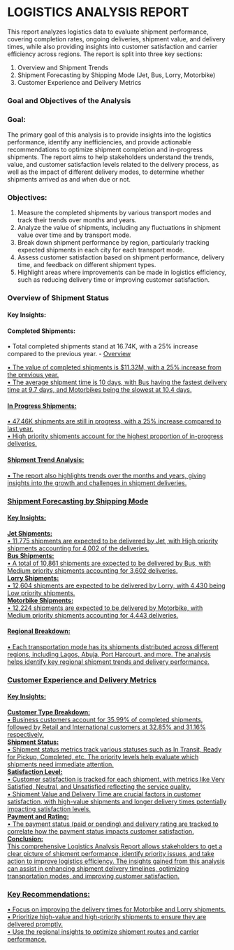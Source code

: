 # **LOGISTICS ANALYSIS REPORT**
This report analyzes logistics data to evaluate shipment performance, covering completion rates, ongoing deliveries, shipment value, and delivery times, while also providing insights into customer satisfaction and carrier efficiency across regions.
The report is split into three key sections:
1.	Overview and Shipment Trends
2.	Shipment Forecasting by Shipping Mode (Jet, Bus, Lorry, Motorbike)
3.	Customer Experience and Delivery Metrics

### **Goal and Objectives of the Analysis**
### Goal:
The primary goal of this analysis is to provide insights into the logistics performance, identify any inefficiencies, and provide actionable recommendations to optimize shipment completion and in-progress shipments. The report aims to help stakeholders understand the trends, value, and customer satisfaction levels related to the delivery process, as well as the impact of different delivery modes, to determine whether shipments arrived as and when due or not.

### Objectives:
1.	Measure the completed shipments by various transport modes and track their trends over months and years.
2.	Analyze the value of shipments, including any fluctuations in shipment value over time and by transport mode.
3.	Break down shipment performance by region, particularly tracking expected shipments in each city for each transport mode.
4.	Assess customer satisfaction based on shipment performance, delivery time, and feedback on different shipment types.
5.	Highlight areas where improvements can be made in logistics efficiency, such as reducing delivery time or improving customer satisfaction.

### Overview of Shipment Status
#### Key Insights:
#### **Completed Shipments:**
•	Total completed shipments stand at 16.74K, with a 25% increase compared to the previous year. - <a href="https://github.com/Ibradeknoni/Logistics-Analysis-Report/blob/main/Completed_Logistics_Data_Page_1.jpg">Overview  

•	The value of completed shipments is $11.32M, with a 25% increase from the previous year.  
•	The average shipment time is 10 days, with Bus having the fastest delivery time at 9.7 days, and Motorbikes being the slowest at 10.4 days.  

#### **In Progress Shipments:**
•	47.46K shipments are still in progress, with a 25% increase compared to last year.  
•	High priority shipments account for the highest proportion of in-progress deliveries.  

#### **Shipment Trend Analysis:**
•	The report also highlights trends over the months and years, giving insights into the growth and challenges in shipment deliveries.  

### Shipment Forecasting by Shipping Mode
#### Key Insights:
**Jet Shipments:**  
•	11,775 shipments are expected to be delivered by Jet, with High priority shipments accounting for 4,002 of the deliveries.  
**Bus Shipments:**  
•	A total of 10,861 shipments are expected to be delivered by Bus, with Medium priority shipments accounting for 3,602 deliveries.  
**Lorry Shipments:**  
•	12,604 shipments are expected to be delivered by Lorry, with 4,430 being Low priority shipments.  
**Motorbike Shipments:**  
•	12,224 shipments are expected to be delivered by Motorbike, with Medium priority shipments accounting for 4,443 deliveries.  

#### Regional Breakdown:
•	Each transportation mode has its shipments distributed across different regions, including Lagos, Abuja, Port Harcourt, and more. The analysis helps identify key regional shipment trends and delivery performance.  

### Customer Experience and Delivery Metrics
#### Key Insights:
**Customer Type Breakdown:**  
•	Business customers account for 35.99% of completed shipments, followed by Retail and International customers at 32.85% and 31.16% respectively.  
**Shipment Status:**  
•	Shipment status metrics track various statuses such as In Transit, Ready for Pickup, Completed, etc. The priority levels help evaluate which shipments need immediate attention.  
**Satisfaction Level:**  
•	Customer satisfaction is tracked for each shipment, with metrics like Very Satisfied, Neutral, and Unsatisfied reflecting the service quality.  
•	Shipment Value and Delivery Time are crucial factors in customer satisfaction, with high-value shipments and longer delivery times potentially impacting satisfaction levels.  
**Payment and Rating:**  
•	The payment status (paid or pending) and delivery rating are tracked to correlate how the payment status impacts customer satisfaction.  
**Conclusion:**  
This comprehensive Logistics Analysis Report allows stakeholders to get a clear picture of shipment performance, identify priority issues, and take action to improve logistics efficiency. The insights gained from this analysis can assist in enhancing shipment delivery timelines, optimizing transportation modes, and improving customer satisfaction.  

### Key Recommendations:
•	Focus on improving the delivery times for Motorbike and Lorry shipments.  
•	Prioritize high-value and high-priority shipments to ensure they are delivered promptly.  
•	Use the regional insights to optimize shipment routes and carrier performance.  



